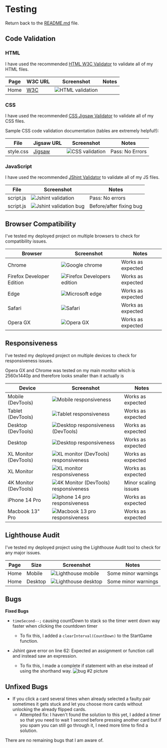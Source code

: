 # Testing

Return back to the [README.md](README.md) file.

## Code Validation

### HTML

I have used the recommended [HTML W3C Validator](https://validator.w3.org) to validate all of my HTML files.

| Page | W3C URL | Screenshot | Notes |
| --- | --- | --- | --- |
| Home | [W3C](https://validator.w3.org/nu/?doc=https%3A%2F%2Fjonathan97-web.github.io%2FEevees-evolution%2Findex.html) | ![HTML validation](documentation/image/html-validator.png)

### CSS

I have used the recommended [CSS Jigsaw Validator](https://jigsaw.w3.org/css-validator) to validate all of my CSS files.

Sample CSS code validation documentation (tables are extremely helpful!):

| File | Jigsaw URL | Screenshot | Notes |
| --- | --- | --- | --- |
| style.css | [Jigsaw](https://jigsaw.w3.org/css-validator/validator?uri=https%3A%2F%2Fjonathan97-web.github.io%2FEevees-evolution) | ![CSS validation](documentation/image/css-validator.png) | Pass: No Errors |

### JavaScript

I have used the recommended [JShint Validator](https://jshint.com) to validate all of my JS files.


| File | Screenshot | Notes |
| --- | --- | --- |
| script.js | ![Jshint validation](documentation/image/jshint-validator.png) | Pass: No errors |
| script.js | ![Jshint validation bug](documentation/image/jshint-validator-bug.png) | Before/after fixing bug |

## Browser Compatibility

I've tested my deployed project on multiple browsers to check for compatibility issues.

| Browser | Screenshot | Notes |
| --- | --- | --- |
| Chrome | ![Google chrome](documentation/image/chrome-compability.png) | Works as expected |
| Firefox Developer Edition | ![Firefox Developers edition](documentation/image/firefox-de-compability.png) | Works as expected |
| Edge | ![Microsoft edge](documentation/image/microsoft-edge-compability.png) | Works as expected |
| Safari | ![Safari](documentation/image/safari-macos-compability.png) | Works as expected |
| Opera GX | ![Opera GX](documentation/image/opera-gx-compability.png) | Works as expected |

## Responsiveness

I've tested my deployed project on multiple devices to check for responsiveness issues.

Opera GX and Chrome was tested on my main monitor which is 2560x1440p and therefore looks smaller than it actually is

| Device | Screenshot | Notes |
| --- | --- | --- |
| Mobile (DevTools) | ![Mobile responsiveness](documentation/image/mobile-responsive.png) | Works as expected |
| Tablet (DevTools) | ![Tablet responsiveness](documentation/image/tablet-responsive.png) | Works as expected |
| Desktop (DevTools) | ![Desktop responsiveness (DevTools)](documentation/image/desktop-responsive-devtools.png) | Works as expected |
| Desktop| ![Desktop responsiveness](documentation/image/desktop-responsive.png) | Works as expected |
| XL Monitor (DevTools) | ![XL monitor (DevTools) responsiveness](documentation/image/2k-monitor-devtools.png) | Works as expected |
| XL Monitor | ![XL monitor responsiveness](documentation/image/2k-monitor.png) | Works as expected |
| 4K Monitor (DevTools) | ![4K Monitor (DevTools) responsiveness](documentation/image/4k-responsive-devtools.png) | Minor scaling issues |
| iPhone 14 Pro | ![Iphone 14 pro responsiveness](documentation/image/iphone-responsiveness.png) | Works as expected |
| Macbook 13" Pro | ![Macbook 13 pro responsiveness](documentation/image/safari-macos-compability.png) | Works as expected |

## Lighthouse Audit

I've tested my deployed project using the Lighthouse Audit tool to check for any major issues.

| Page | Size | Screenshot | Notes |
| --- | --- | --- | --- |
| Home | Mobile | ![Lighthouse mobile](documentation/image/lighthouse-mobile.png) | Some minor warnings |
| Home | Desktop | ![Lighthouse desktop](documentation/image/lighthouse-desktop.png) | Some minor warnings |

## Bugs
 

**Fixed Bugs**

- `timeSecond--;` causing countDown to stack so the timer went down way faster when clicking the countdown timer
    - To fix this, I added a `clearInterval(CountDown)` to the StartGame function. 



- Jshint gave error on line 62: Expected an assignment or function call and instead saw an expression.
    - To fix this, I made a complete if statement with an else instead of using the shorthand way.
    ![bug #2 picture](documentation/image/jshint-validator-bug.png)

## Unfixed Bugs

- If you click a card several times when already selected a faulty pair sometimes it gets stuck and let you choose more cards without unlocking the already flipped cards.
    - Attempted fix: I haven't found the solution to this yet, I added a timer so that you need to wait 1 second before pressing another card but if you spam you can still go through it, I need more time to find a solution.

There are no remaining bugs that I am aware of.